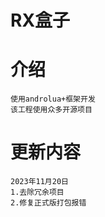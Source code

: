 # RX盒子
#  介绍
    使用androlua+框架开发
    该工程使用众多开源项目
#   更新内容
    2023年11月20日
    1.去除冗余项目
    2.修复正式版打包报错